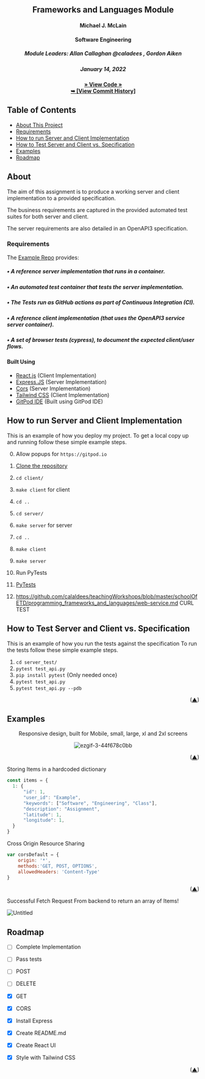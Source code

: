 <div id="top"></div>

<!-- Allan's module -->
<br />
<div align="center">
  <a href="https://github.com/mm1089/frameworks_and_languages_module">
  </a>

<h2 align="center">Frameworks and Languages Module</h2>
  <h4 align="center">Michael J. McLain</h4>
  <h4 align="center">Software Engineering</h4>
  <h5 align="center">Module Leaders: Allan Callaghan @caladees , Gordon Aiken</h5>
  <h5>January 14, 2022</h5>

  <a align="center" href="https://github.com/mm1089/frameworks_and_languages_module"><strong>» View Code »</strong></a>
  <br/>
  <a align="center" href="https://github.com/mm1089/frameworks_and_languages_module/commits/main"><strong>➥ [View Commit History] </strong></a>
</div>


<!-- TOC start -->

## Table of Contents

- [About This Project](#about)
- [Requirements](#requirements)
- [How to run Server and Client Implementation](#how-to-run-server-and-client-implementation)
- [How to Test Server and Client vs. Specification](#how-to-test-server-and-client-vs-specification)
- [Examples](#examples)
- [Roadmap](#roadmap)
<!-- TOC end -->


## About

  <p align="left"> The aim of this assignment is to produce a working server and client implementation to a provided specification.
  <p align="left"> The business requirements are captured in the provided automated test suites for both server and client.</p>
  <p align="left"> The server requirements are also detailed in an OpenAPI3 specification.</p>
</div>

<div align="left">

### Requirements

</div>

<div align="left">

The [Example Repo](https://github.com/calaldees/frameworks_and_languages_module/) provides:
<h5>• A reference server implementation that runs in a container.</h5>
<h5>• An automated test container that tests the server implementation.</h5>
<h5>• The Tests run as GitHub actions as part of Continuous Integration (CI).</h5>
<h5>• A reference client implementation (that uses the OpenAPI3 service server container).</h5>
<h5>• A set of browser tests (cypress), to document the expected client/user flows.</h5>
</div>

#### Built Using

* [React.js](https://reactjs.org/) (Client Implementation)
* [Express.JS](https://expressjs.com/) (Server Implementation)
* [Cors](https://www.npmjs.com/package/cors) (Server Implementation)
* [Tailwind CSS](https://tailwindcss.com/) (Client Implementation)
* [GitPod IDE](https://gitpod.io) (Built using GitPod IDE)



## How to run Server and Client Implementation

This is an example of how you deploy my project.
To get a local copy up and running follow these simple example steps.

0. Allow popups for `https://gitpod.io`
1. [Clone the repository](https://github.com/mm1089/frameworks_and_languages_module)
2. `cd client/`
3. `make client` for client
4. `cd ..`
5. `cd server/`
6. `make server` for server
7. `cd ..`
8.  `make client`
9.  `make server`
10. Run PyTests
11. <a href="#tests">PyTests</a>
  
  
0. https://github.com/calaldees/teachingWorkshops/blob/master/schoolOfETD/programming_frameworks_and_languages/web-service.md CURL TEST

## How to Test Server and Client vs. Specification
<div id="tests"></div>

This is an example of how you run the tests against the specification
To run the tests follow these simple example steps.

1.  `cd server_test/`
2.  `pytest test_api.py`
3.  `pip install pytest` {Only needed once}
4.  `pytest test_api.py`
5.  `pytest test_api.py --pdb`

<p align="right">(<a href="#top">▲</a>)</p>
  
  

## Examples
<div align="center">  
  
Responsive design, built for Mobile, small, large, xl and 2xl screens
  
  ![ezgif-3-44f678c0bb](https://user-images.githubusercontent.com/72493335/147995251-84b0a27c-3b91-4551-b394-c039960deab5.gif)
  </div>
  

  <p align="right">(<a href="#top">▲</a>)</p>
  
<div align="left">
  
Storing Items in a hardcoded dictionary
  
```javascript
const items = {
  1: {
      "id": 1,
      "user_id": "Example",
      "keywords": ["Software", "Engineering", "Class"],
      "description": "Assignment",
      "latitude": 1,
      "longitude": 1,
  }
}
```
Cross Origin Resource Sharing
  
```javascript
var corsDefault = {
    origin: '*',
    methods:'GET, POST, OPTIONS',
    allowedHeaders: 'Content-Type'
}
```
  </div>
<p align="right">(<a href="#top">▲</a>)</p>

Successful Fetch Request From backend to return an array of Items!

![Untitled](https://user-images.githubusercontent.com/72493335/148648492-e4539696-acda-49a3-a75f-5b25e1b8352d.png)



## Roadmap

- [ ] Complete Implementation 
- [ ] Pass tests
- [ ] POST
- [ ] DELETE
- [x] GET
- [x] CORS
- [x] Install Express
- [x] Create README.md
- [x] Create React UI
- [x] Style with Tailwind CSS


<p align="right">(<a href="#top">▲</a>)</p>

<div id="bottom"></div>
